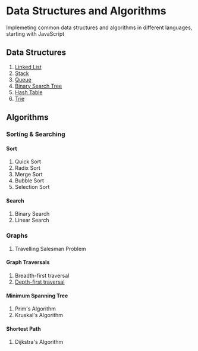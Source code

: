 # Data Structures and Algorithms

Implemeting common data structures and algorithms in different languages, starting with JavaScript

## Data Structures

1. [Linked List](./DataStructures/LinkedList/LinkedList.md)
2. [Stack](./DataStructures/Stack/Stack.md)
3. [Queue](./DataStructures/Queue/Queue.md)
4. [Binary Search Tree](./DataStructures/BinarySearchTree/BinarySearchTree.md)
5. [Hash Table](./DataStructures/HashTable/HashTable.md)
6. [Trie](./DataStructures/Trie/Trie.md)

## Algorithms

### Sorting & Searching

#### Sort

1. Quick Sort
2. Radix Sort
3. Merge Sort
4. Bubble Sort
5. Selection Sort

#### Search

1. Binary Search
2. Linear Search

### Graphs

1. Travelling Salesman Problem

#### Graph Traversals

1. Breadth-first traversal
2. [Depth-first traversal](./Graphs/BreadthFirstSearch.md)

#### Minimum Spanning Tree 

1. Prim's Algorithm
2. Kruskal's Algorithm

#### Shortest Path

1. Dijkstra's Algorithm



